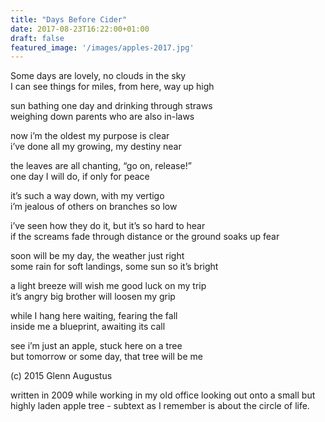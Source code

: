 ```yaml
---
title: "Days Before Cider"
date: 2017-08-23T16:22:00+01:00
draft: false
featured_image: '/images/apples-2017.jpg'
---
```


Some days are lovely, no clouds in the sky  
I can see things for miles, from here, way up high

sun bathing one day and drinking through straws  
weighing down parents who are also in-laws

now i’m the oldest my purpose is clear  
i’ve done all my growing, my destiny near

the leaves are all chanting, “go on, release!”  
one day I will do, if only for peace

it’s such a way down, with my vertigo  
i’m jealous of others on branches so low

i’ve seen how they do it, but it’s so hard to hear  
if the screams fade through distance or the ground soaks up fear

soon will be my day, the weather just right  
some rain for soft landings, some sun so it’s bright

a light breeze will wish me good luck on my trip  
it’s angry big brother will loosen my grip

while I hang here waiting, fearing the fall  
inside me a blueprint, awaiting its call

see i’m just an apple, stuck here on a tree  
but tomorrow or some day, that tree will be me

(c) 2015 Glenn Augustus

written in 2009 while working in my old office looking out onto a small but highly laden apple tree - subtext as I remember is about the circle of life.

